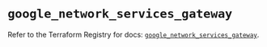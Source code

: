# `google_network_services_gateway`

Refer to the Terraform Registry for docs: [`google_network_services_gateway`](https://registry.terraform.io/providers/hashicorp/google-beta/5.19.0/docs/resources/google_network_services_gateway).
